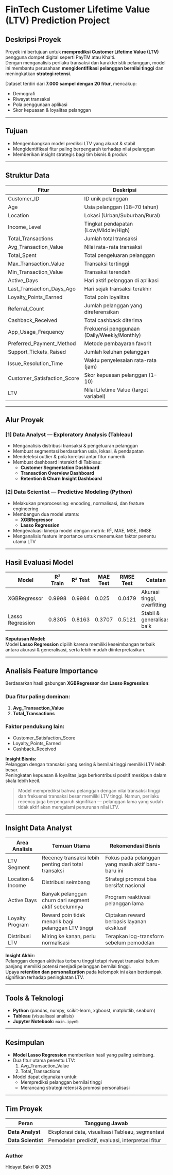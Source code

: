 # FinTech Customer Lifetime Value (LTV) Prediction Project

## Deskripsi Proyek
Proyek ini bertujuan untuk **memprediksi Customer Lifetime Value (LTV)** pengguna dompet digital seperti PayTM atau Khalti.  
Dengan menganalisis perilaku transaksi dan karakteristik pelanggan, model ini membantu perusahaan **mengidentifikasi pelanggan bernilai tinggi** dan meningkatkan **strategi retensi**.

Dataset terdiri dari **7.000 sampel dengan 20 fitur**, mencakup:
- Demografi
- Riwayat transaksi
- Pola penggunaan aplikasi
- Skor kepuasan & loyalitas pelanggan

---

## Tujuan
- Mengembangkan model prediksi LTV yang akurat & stabil  
- Mengidentifikasi fitur paling berpengaruh terhadap nilai pelanggan  
- Memberikan insight strategis bagi tim bisnis & produk  

---

## Struktur Data

| Fitur | Deskripsi |
|-------|------------|
| Customer_ID | ID unik pelanggan |
| Age | Usia pelanggan (18–70 tahun) |
| Location | Lokasi (Urban/Suburban/Rural) |
| Income_Level | Tingkat pendapatan (Low/Middle/High) |
| Total_Transactions | Jumlah total transaksi |
| Avg_Transaction_Value | Nilai rata-rata transaksi |
| Total_Spent | Total pengeluaran pelanggan |
| Max_Transaction_Value | Transaksi tertinggi |
| Min_Transaction_Value | Transaksi terendah |
| Active_Days | Hari aktif pelanggan di aplikasi |
| Last_Transaction_Days_Ago | Hari sejak transaksi terakhir |
| Loyalty_Points_Earned | Total poin loyalitas |
| Referral_Count | Jumlah pelanggan yang direferensikan |
| Cashback_Received | Total cashback diterima |
| App_Usage_Frequency | Frekuensi penggunaan (Daily/Weekly/Monthly) |
| Preferred_Payment_Method | Metode pembayaran favorit |
| Support_Tickets_Raised | Jumlah keluhan pelanggan |
| Issue_Resolution_Time | Waktu penyelesaian rata-rata (jam) |
| Customer_Satisfaction_Score | Skor kepuasan pelanggan (1–10) |
| LTV | Nilai Lifetime Value (target variabel) |

---

## Alur Proyek

### [1] Data Analyst — Exploratory Analysis (Tableau)
- Menganalisis distribusi transaksi & pengeluaran pelanggan  
- Membuat segmentasi berdasarkan usia, lokasi, & pendapatan  
- Mendeteksi outlier & pola korelasi antar fitur numerik  
- Membuat dashboard interaktif di Tableau:
  - **Customer Segmentation Dashboard**
  - **Transaction Overview Dashboard**
  - **Retention & Churn Insight Dashboard**

### [2] Data Scientist — Predictive Modeling (Python)
- Melakukan preprocessing: encoding, normalisasi, dan feature engineering  
- Membangun dua model utama:
  - **XGBRegressor**
  - **Lasso Regression**
- Mengevaluasi kinerja model dengan metrik: R², MAE, MSE, RMSE  
- Menganalisis feature importance untuk menemukan faktor penentu utama LTV  

---

## Hasil Evaluasi Model

| Model | R² Train | R² Test | MAE Test | RMSE Test | Catatan |
|--------|-----------|----------|-----------|------------|-----------|
| XGBRegressor | 0.9998 | 0.9984 | 0.025 | 0.0479 | Akurasi tinggi, overfitting |
| Lasso Regression | 0.8305 | 0.8163 | 0.3707 | 0.5121 | Stabil & generalisasi baik |

**Keputusan Model:**  
Model **Lasso Regression** dipilih karena memiliki keseimbangan terbaik antara akurasi & generalisasi, serta lebih mudah diinterpretasikan.

---

## Analisis Feature Importance

Berdasarkan hasil gabungan **XGBRegressor** dan **Lasso Regression**:

### Dua fitur paling dominan:
1. **Avg_Transaction_Value**  
2. **Total_Transactions**  

### Faktor pendukung lain:
- Customer_Satisfaction_Score  
- Loyalty_Points_Earned  
- Cashback_Received  

**Insight Bisnis:**  
Pelanggan dengan transaksi yang sering & bernilai tinggi memiliki LTV lebih besar.  
Peningkatan kepuasan & loyalitas juga berkontribusi positif meskipun dalam skala lebih kecil.

> Model memprediksi bahwa pelanggan dengan nilai transaksi tinggi dan frekuensi transaksi besar memiliki LTV tinggi. Namun, perilaku recency juga berpengaruh signifikan — pelanggan lama yang sudah tidak aktif akan mengalami penurunan nilai LTV.

---

## Insight Data Analyst

| Area Analisis | Temuan Utama | Rekomendasi Bisnis |
|----------------|---------------|--------------------|
| LTV Segment | Recency transaksi lebih penting dari total transaksi | Fokus pada pelanggan yang masih aktif baru-baru ini |
| Location & Income | Distribusi seimbang | Strategi promosi bisa bersifat nasional |
| Active Days | Banyak pelanggan churn dari segment aktif sebelumnya | Program reaktivasi pelanggan lama |
| Loyalty Program | Reward poin tidak menarik bagi pelanggan LTV tinggi | Ciptakan reward berbasis layanan eksklusif |
| Distribusi LTV | Miring ke kanan, perlu normalisasi | Terapkan log-transform sebelum pemodelan |

**Insight Akhir:**  
Pelanggan dengan aktivitas terbaru tinggi tetapi riwayat transaksi belum panjang memiliki potensi menjadi pelanggan bernilai tinggi.  
Upaya **retention dan personalization** pada kelompok ini akan berdampak signifikan terhadap peningkatan LTV.

---

## Tools & Teknologi
- **Python** (pandas, numpy, scikit-learn, xgboost, matplotlib, seaborn)  
- **Tableau** (visualisasi analisis)  
- **Jupyter Notebook:** `main.ipynb`

---

## Kesimpulan
- **Model Lasso Regression** memberikan hasil yang paling seimbang.  
- Dua fitur utama penentu LTV:  
  1. Avg_Transaction_Value  
  2. Total_Transactions  
- Model dapat digunakan untuk:
  - Memprediksi pelanggan bernilai tinggi  
  - Merancang strategi retensi & promosi personalisasi  

---

## Tim Proyek

| Peran | Tanggung Jawab |
|--------|----------------|
| **Data Analyst** | Eksplorasi data, visualisasi Tableau, segmentasi |
| **Data Scientist** | Pemodelan prediktif, evaluasi, interpretasi fitur |

### Author
Hidayat Bakri &copy; 2025
